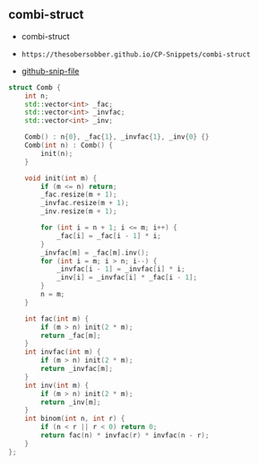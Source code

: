 
## combi-struct

- combi-struct
- ```
  https://thesobersobber.github.io/CP-Snippets/combi-struct
  ```
- [github-snip-file](https://github.com/theSoberSobber/CP-Snippets/blob/main/snippets.json#L1028)

```cpp
struct Comb {
    int n;
    std::vector<int> _fac;
    std::vector<int> _invfac;
    std::vector<int> _inv;

    Comb() : n{0}, _fac{1}, _invfac{1}, _inv{0} {}
    Comb(int n) : Comb() {
        init(n);
    }

    void init(int m) {
        if (m <= n) return;
        _fac.resize(m + 1);
        _invfac.resize(m + 1);
        _inv.resize(m + 1);

        for (int i = n + 1; i <= m; i++) {
            _fac[i] = _fac[i - 1] * i;
        }
        _invfac[m] = _fac[m].inv();
        for (int i = m; i > n; i--) {
            _invfac[i - 1] = _invfac[i] * i;
            _inv[i] = _invfac[i] * _fac[i - 1];
        }
        n = m;
    }

    int fac(int m) {
        if (m > n) init(2 * m);
        return _fac[m];
    }
    int invfac(int m) {
        if (m > n) init(2 * m);
        return _invfac[m];
    }
    int inv(int m) {
        if (m > n) init(2 * m);
        return _inv[m];
    }
    int binom(int n, int r) {
        if (n < r || r < 0) return 0;
        return fac(n) * invfac(r) * invfac(n - r);
    }
};
```
